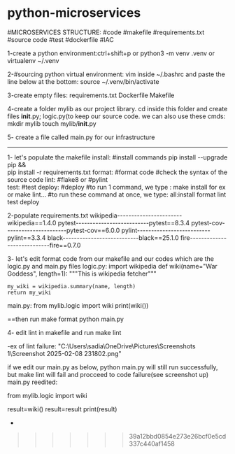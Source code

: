 # python-microservices

#MICROSERVICES STRUCTURE:
 #code
 #makefile
 #requirements.txt
 #source code
 #test
 #dockerfile
 #IAC

1-create a python environment:ctrl+shift+p or python3 -m venv .venv or virtualenv ~/.venv

2-#sourcing python virtual environment:
vim inside ~/.bashrc and paste the line below at the bottom:
source ~/.venv/bin/activate

3-create empty files:
requirements.txt
Dockerfile
Makefile

4-create a folder mylib as our project library. cd inside this folder and create files __init__.py; logic.py(to keep our source code. we can also use these cmds:
mkdir mylib
touch mylib/__init__.py

5- create a file called main.py for our infrastructure

**********************************************************

1- let's populate the makefile
install:
	#install commands
	pip install --upgrade pip &&\
		pip install -r requirements.txt
format:
	#format code
#check the syntax of the source code
lint:
	#flake8 or #pylint    
test:
	#test
deploy:
	#deploy
#to run 1 command, we type : make install for ex or make lint...
#to run these command at once, we type:
all:install format lint test deploy

2-populate requirements.txt
wikipedia-----------------------wikipedia==1.4.0
pytest--------------------------pytest==8.3.4
pytest-cov----------------------pytest-cov==6.0.0
pylint--------------------------pylint==3.3.4
black---------------------------black==25.1.0
fire----------------------------fire==0.7.0

3- let's edit format code from our makefile and our codes which are the logic.py and main.py files
logic.py:
import wikipedia
def wiki(name="War Goddess", length=1):
    """This is wikipedia fetcher"""

    my_wiki = wikipedia.summary(name, length)
    return my_wiki
    
main.py:
from mylib.logic import wiki
print(wiki())

==then run make format
python main.py

4- edit lint in makefile and run make lint

-ex of lint failure:
"C:\Users\sadia\OneDrive\Pictures\Screenshots 1\Screenshot 2025-02-08 231802.png"

if we edit our main.py as below, python main.py will still run successfully, but make lint will fail and procceed to code failure(see screenshot up)
main.py reedited:

from mylib.logic import wiki

result=wiki()
result=result
print(result)



























-
>>>>>>> 39a12bbd0854e273e26bcf0e5cd337c440af1458
